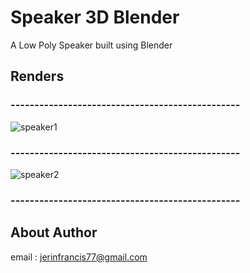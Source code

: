# Speaker 3D Blender

A Low Poly Speaker built using Blender

## Renders
### ------------------------------------------------
![speaker1](https://user-images.githubusercontent.com/43045825/79018707-18383580-7b92-11ea-8fba-9c30092b27b2.png)
### ------------------------------------------------
![speaker2](https://user-images.githubusercontent.com/43045825/79018710-1a01f900-7b92-11ea-9fcf-b6b7813a6997.png)
### ------------------------------------------------

## About Author
email : jerinfrancis77@gmail.com
